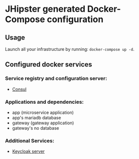 # JHipster generated Docker-Compose configuration

## Usage

Launch all your infrastructure by running: `docker-compose up -d`.

## Configured docker services

### Service registry and configuration server:
- [Consul](http://localhost:8500)

### Applications and dependencies:
- app (microservice application)
- app's mariadb database
- gateway (gateway application)
- gateway's no database

### Additional Services:

- [Keycloak server](http://localhost:9080)

